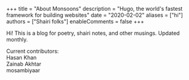 +++
title = "About Monsoons"
description = "Hugo, the world's fastest framework for building websites"
date = "2020-02-02"
aliases = ["hi"]
authors = ["Shairi folks"]
enableComments = false
+++

Hi! This is a blog for poetry, shairi notes, and other musings. Updated monthly. 

Current contributors: \
Hasan Khan \
Zainab Akhtar \
mosambiyaar 

